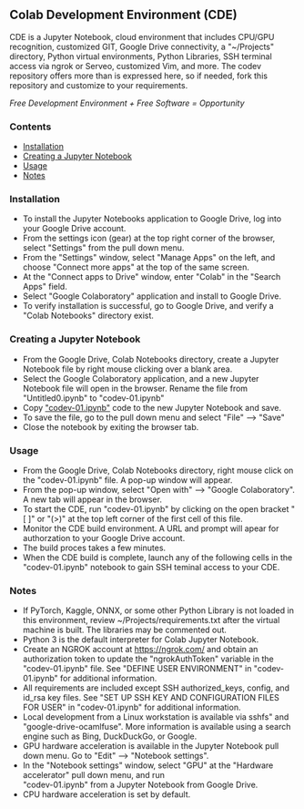 ## Colab Development Environment (CDE)
[//]: # (<img src="https://colab.research.google.com/img/colab_favicon.ico" height="60" width="60">)

CDE is a Jupyter Notebook, cloud environment that includes CPU/GPU recognition, customized GIT, Google Drive connectivity, a "~/Projects" directory, Python virtual environments, Python Libraries, SSH terminal access via ngrok or Serveo, customized Vim, and more. The codev repository offers more than is expressed here, so if needed, fork this repository and customize to your requirements.

*Free Development Environment + Free Software = Opportunity*

### Contents

  * [Installation][installation]
  * [Creating a Jupyter Notebook][creating_a_jupyter_notebook]
  * [Usage][usage]
  * [Notes][notes]

### Installation

  * To install the Jupyter Notebooks application to Google Drive, log into your Google Drive account.
  * From the settings icon (gear) at the top right corner of the browser, select "Settings" from the pull down menu.
  * From the "Settings" window, select "Manage Apps" on the left, and choose "Connect more apps" at the top of the same screen.
  * At the "Connect apps to Drive" window, enter "Colab" in the "Search Apps" field.
  * Select "Google Colaboratory" application and install to Google Drive.
  * To verify installation is successful, go to Google Drive, and verify a "Colab Notebooks" directory exist.
 
### Creating a Jupyter Notebook

  * From the Google Drive, Colab Notebooks directory, create a Jupyter Notebook file by right mouse clicking over a blank area.
  * Select the Google Colaboratory application, and a new Jupyter Notebook file will open in the browser. Rename the file from "Untitled0.ipynb" to "codev-01.ipynb"
  * Copy ["codev-01.ipynb"](https://github.com/csmiga/colab/blob/master/codev-01.ipynb) code to the new Jupyter Notebook and save.
  * To save the file, go to the pull down menu and select "File" --> "Save"
  * Close the notebook by exiting the browser tab.

### Usage

  * From the Google Drive, Colab Notebooks directory, right mouse click on the "codev-01.ipynb" file. A pop-up window will appear.
  * From the pop-up window, select "Open with" --> "Google Colaboratory". A new tab will appear in the browser.
  * To start the CDE, run "codev-01.ipynb" by clicking on the open bracket "[ ]" or "(>)" at the top left corner of the first cell of this file.
  * Monitor the CDE build environment. A URL and prompt will apear for authorzation to your Google Drive account. 
  * The build proces takes a few minutes.
  * When the CDE build is complete, launch any of the following cells in the "codev-01.ipynb" notebook to gain SSH teminal access to your CDE.

### Notes

  * If PyTorch, Kaggle, ONNX, or some other Python Library is not loaded in this environment, review ~/Projects/requirements.txt after the virtual machine is built. The libraries may be commented out.
  * Python 3 is the default interpreter for Colab Jupyter Notebook.
  * Create an NGROK account at https://ngrok.com/ and obtain an authorization token to update the "ngrokAuthToken" variable in the "codev-01.ipynb" file. See "DEFINE USER ENVIRONMENT" in "codev-01.ipynb" for additional information.
  * All requirements are included except SSH authorized_keys, config, and id_rsa key files. See "SET UP SSH KEY AND CONFIGURATION FILES FOR USER" in "codev-01.ipynb" for additional information.
  * Local development from a Linux workstation is available via sshfs" and "google-drive-ocamlfuse". More information is available using a search engine such as Bing, DuckDuckGo, or Google.
  * GPU hardware acceleration is available in the Jupyter Notebook pull down menu. Go to "Edit" --> "Notebook settings".
  * In the "Notebook settings" window, select "GPU" at the "Hardware accelerator" pull down menu, and run<br/>
    "codev-01.ipynb" from a Jupyter Notebook from Google Drive.
  * CPU hardware acceleration is set by default.

[//]: # (These are reference links used in the body of this note and get stripped out when the markdown processor does its job. There is no need to format nicely because it shouldn't be seen. Thanks SO - http://stackoverflow.com/questions/4823468/store-comments-in-markdown-syntax)

  [installation]: <https://github.com/csmiga/colab/blob/master/README.md#installation>
  [creating_a_jupyter_notebook]: <https://github.com/csmiga/colab/blob/master/README.md#creating-a-jupyter-notebook>
  [usage]: <https://github.com/csmiga/colab/blob/master/README.md#usage>
  [notes]: <https://github.com/csmiga/colab/blob/master/README.md#notes>
